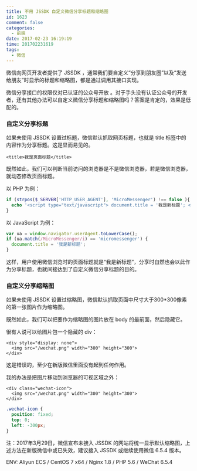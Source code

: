 ```yaml
---
title: 不用 JSSDK 自定义微信分享标题和缩略图
id: 1623
comment: false
categories:
  - 前端
date: 2017-02-23 16:19:19
time: 201702231619
tags:
  - 微信
---
```


微信向网页开发者提供了 JSSDK ，通常我们要自定义“分享到朋友圈”以及“发送给朋友”时显示的标题和缩略图，都是通过调用其接口实现。

微信分享接口的权限仅对已认证的公众号开放 。对于手头没有认证公众号的开发者，还有其他办法可以自定义微信分享标题和缩略图吗？<!--more-->答案是肯定的，效果是低配的。

### 自定义分享标题

如果未使用 JSSDK 设置过标题，微信默认抓取网页标题，也就是 title 标签中的内容作为分享标题。这是显而易见的。

``` xhtml
<title>我是页面标题</title>
```

既然如此，我们可以判断当前访问的浏览器是不是微信浏览器，若是微信浏览器，就动态修改页面标题。

以 PHP 为例：

``` php
if (strpos($_SERVER['HTTP_USER_AGENT'], 'MicroMessenger') !== false ){
  echo '<script type="text/javascript"> document.title = '我是新标题'; </script>';
}
```

以 JavaScript 为例：
``` js
var ua = window.navigator.userAgent.toLowerCase();
if (ua.match(/MicroMessenger/i) == 'micromessenger') {
  document.title = '我是新标题';
}
```

这样，用户使用微信浏览时的页面标题就是“我是新标题”，分享时自然也会以此作为分享标题，也就间接达到了自定义微信分享标题的目的。

### 自定义分享缩略图

如果未使用 JSSDK 设置过缩略图，微信默认抓取页面中尺寸大于300*300像素的第一张图片作为缩略图。

既然如此，我们可以把要作为缩略图的图片放在 body 的最前面，然后隐藏它。

很有人说可以给图片包一个隐藏的 div：

``` xhtml
<div style="display: none">
  <img src="/wechat.png" width="300" height="300">
</div>
```
这是错误的，至少在新版微信里面没有起到任何作用。

我的办法是把图片移动到浏览器的可视区域之外：

``` xhtml
<div class="wechat-icon">
  <img src="/wechat.png" width="300" height="300">
</div>
```

``` css
.wechat-icon {
  position: fixed;
  top: 0;
  left: -300px;
}
```

注：2017年3月29日，微信宣布未接入 JSSDK 的网站将统一显示默认缩略图，上述方法在新版微信中或已失效，建议接入 JSSDK 或继续使用微信 6.5.4 版本。

ENV: Aliyun ECS / CentOS 7 x64 / Nginx 1.8 / PHP 5.6 / WeChat 6.5.4
